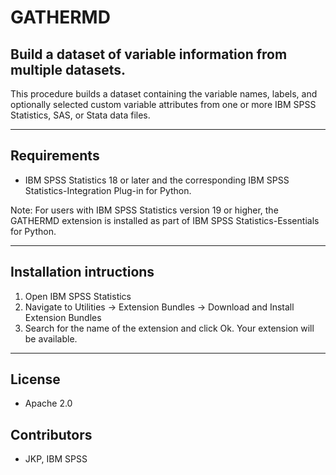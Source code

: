 # GATHERMD
## Build a dataset of variable information from multiple datasets.
 This procedure builds a dataset containing the variable names, labels, and optionally selected custom variable attributes from one or more IBM SPSS Statistics, SAS, or Stata data files.

---
Requirements
----
- IBM SPSS Statistics 18 or later and the corresponding IBM SPSS Statistics-Integration Plug-in for Python.

Note: For users with IBM SPSS Statistics version 19 or higher, the GATHERMD extension is installed as part of IBM SPSS Statistics-Essentials for Python. 

---
Installation intructions
----
1. Open IBM SPSS Statistics
2. Navigate to Utilities -> Extension Bundles -> Download and Install Extension Bundles
3. Search for the name of the extension and click Ok. Your extension will be available.

---
License
----

- Apache 2.0
                              
Contributors
----

  - JKP, IBM SPSS
